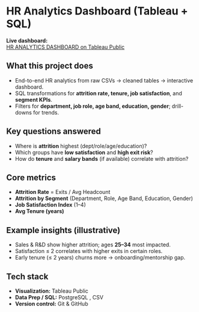 # HR Analytics Dashboard (Tableau + SQL)

**Live dashboard:**  
[HR ANALYTICS DASHBOARD on Tableau Public](https://public.tableau.com/views/Book1_17586066927610/HRANALYTICSDASHBOARD?:language=en-US&publish=yes&:sid=&:redirect=auth&:display_count=n&:origin=viz_share_link)

## What this project does
- End-to-end HR analytics from raw CSVs → cleaned tables → interactive dashboard.
- SQL transformations for **attrition rate, tenure, job satisfaction**, and **segment KPIs**.
- Filters for **department, job role, age band, education, gender**; drill-downs for trends.

## Key questions answered
- Where is **attrition** highest (dept/role/age/education)?
- Which groups have **low satisfaction** and **high exit risk**?
- How do **tenure** and **salary bands** (if available) correlate with attrition?

## Core metrics
- **Attrition Rate** = Exits / Avg Headcount  
- **Attrition by Segment** (Department, Role, Age Band, Education, Gender)  
- **Job Satisfaction Index** (1–4)  
- **Avg Tenure (years)**

## Example insights (illustrative)
- Sales & R&D show higher attrition; ages **25–34** most impacted.
- Satisfaction ≤ 2 correlates with higher exits in certain roles.
- Early tenure (≤ 2 years) churns more → onboarding/mentorship gap.

## Tech stack
- **Visualization:** Tableau Public  
- **Data Prep / SQL:** PostgreSQL , CSV  
- **Version control:** Git & GitHub

